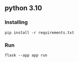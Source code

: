 ## python 3.10
### Installing

```
pip install -r requirements.txt
```

### Run

```
flask --app app run
```
